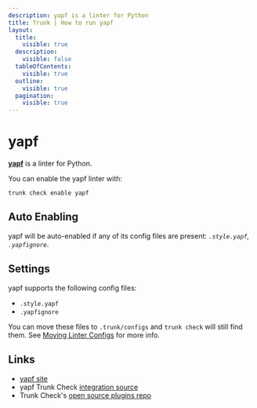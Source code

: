 ```yaml
---
description: yapf is a linter for Python
title: Trunk | How to run yapf
layout:
  title:
    visible: true
  description:
    visible: false
  tableOfContents:
    visible: true
  outline:
    visible: true
  pagination:
    visible: true
---
```


# yapf

[**yapf**](https://github.com/google/yapf#readme) is a linter for Python.

You can enable the yapf linter with:

```shell
trunk check enable yapf
```

## Auto Enabling

yapf will be auto-enabled if any of its config files are present: *`.style.yapf`, `.yapfignore`*.

## Settings

yapf supports the following config files:
* `.style.yapf`
* `.yapfignore`

You can move these files to `.trunk/configs` and `trunk check` will still find them. See [Moving Linter Configs](..#moving-linter-configs) for more info.




## Links

- [yapf site](https://github.com/google/yapf#readme)
- yapf Trunk Check [integration source](https://github.com/trunk-io/plugins/tree/main/linters/yapf)
- Trunk Check's [open source plugins repo](https://github.com/trunk-io/plugins/tree/main)
